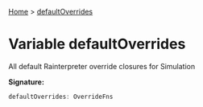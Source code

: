 [Home](../index.md) &gt; [defaultOverrides](./defaultoverrides.md)

# Variable defaultOverrides

All default Rainterpreter override closures for Simulation

<b>Signature:</b>

```typescript
defaultOverrides: OverrideFns
```
